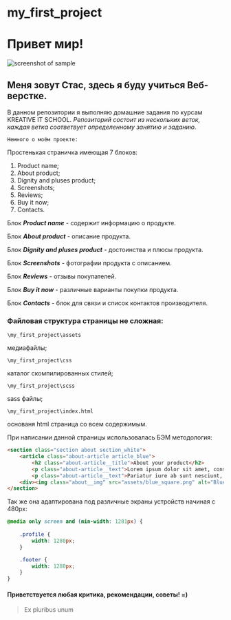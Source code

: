 # my_first_project

Привет мир!
=====================

![screenshot of sample](https://media.giphy.com/media/xsE65jaPsUKUo/giphy.gif)

**Меня зовут Стас, здесь я буду учиться Веб-верстке.**
----------------------------------------------------------------------

В данном репозитории я выполняю домашние задания по курсам KREATIVE IT SCHOOL.
_Репозиторий состоит из нескольких веток, каждая ветка соответвует определенному занятию и заданию._


`Немного о моём проекте:`

Простенькая страничка имеющая 7 блоков:
1. Product name;
2. About product;
3. Dignity and pluses product;
4. Screenshots;
5. Reviews;
6. Buy it now;
7. Contacts.

Блок ***Product name*** - содержит информацию о продукте.

Блок ***About product*** - описание продукта.

Блок ***Dignity and pluses product*** - достоинства и плюсы продукта.

Блок ***Screenshots*** - фотографии продукта с описанием.

Блок ***Reviews*** - отзывы покупателей.

Блок ***Buy it now*** - различные варианты покупки продукта.

Блок ***Contacts*** - блок для связи и список контактов производителя.

### Файловая структура страницы не сложная:
    \my_first_project\assets
медиафайлы;

    \my_first_project\css
каталог скомпилированных стилей;

    \my_first_project\scss
sass файлы;

    \my_first_project\index.html
основаня html страница со всем содержимым.

При написании данной страницы использовалась БЭМ методология:

```html
<section class="section about section_white">
    <article class="about-article article_blue">
        <h2 class="about-article__title">About your product</h2>
        <p class="about-article__text">Lorem ipsum dolor sit amet, consectetur adipisicing elit. Nobis facilis fuga, illo at. Natus eos,         eligendi illum rerum omnis porro ex, magni, explicabo veniam incidunt in quam sapiente ut ipsum.</p>
        <p class="about-article__text">Pariatur iure ab sunt nesciunt, quibusdam odio iste cumque itaque, ipsa vel exercitationem ullam         quos aut nostrum cupiditate fuga quaerat quam animi dolores. Sequi itaque, unde perferendis nemo debitis dolor.</p>                 </article>
    <div><img class="about__img" src="assets/blue_square.png" alt="Blue square"></div>
</section>
```

Так же она адаптирована под различные экраны устройств начиная с 480pх:

```scss
@media only screen and (min-width: 1281px) {
    
    .profile {
        width: 1280px;
    }

    .footer {
        width: 1280px;
    }
}
```

#### Приветствуется любая критика, рекомендации, советы! =)

> Ex pluribus unum
